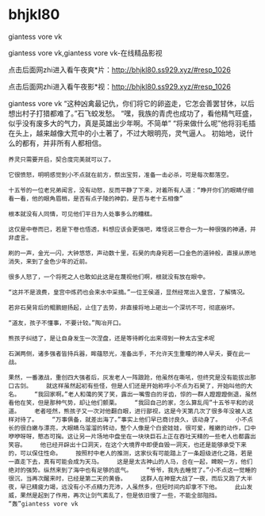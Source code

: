 # bhjkl80
giantess vore vk

giantess vore vk,giantess vore vk-在线精品影视

点击后面网zhi进入看午夜爽*片：http://bhjkl80.ss929.xyz/#resp_1026

点击后面网zhi进入看午夜影*视：http://bhjkl80.ss929.xyz/#resp_1026

giantess vore vk    “这种凶禽最记仇，你们将它的卵盗走，它怎会善罢甘休，以后想出村子打猎都难了。”石飞蛟发愁。    “嘿，我族的青虎也成功了，看他精气旺盛，似乎没有废多大的气力，真是英雄出少年啊。不简单”    “将来做什么呢”他将羽毛插在头上，越来越像大荒中的小土著了，不过大眼明亮，灵气逼人。    初始地，说什么的都有，并非所有人都相信。

    养灵只需要开启，契合度完美就可以了。

    它很愤怒，明明感觉到小不点就在前方，祭出宝剪，准备一击必杀，可是每次都落空。

    十五爷的一位老兄弟闻言，没有动怒，反而平静了下来，对着所有人道：“睁开你们的眼睛仔细看一看，他的眼角眉梢，是否有点子陵的神韵，是否与老十五相像”

    根本就没有人同情，可见他们平日为人处事多么的糟糕。

    这仅是中卷而已，若是下卷也悟透，料想应该会更强吧，难怪说三卷合一为一种很强的神通，并非虚言。

    刷的一声，金光一闪，大钟悠悠，声动数十里，石昊的肉身宛若一口金色的道钟般，直接从原地消失，来到了金色少年的近前。

    很多人怒了，一个将死之人也敢如此这是在蔑视他们啊，根就没有放在眼中。

    “这并不是浪费，皇宫中炼药也会来水中采摘。”一位王侯道，显然经常出入皇宫，了解情况。

    若非石昊背后的鲲鹏翅扬起，止住了去势，非直接将地上砸出一个深坑不可，彻底崩坏。

    “道友，孩子不懂事，不要计较。”陶冶开口。

    熊孩子纠结了，是让自身发生一次涅盘，还是等待孵化出来得到一种太古宝术呢

    石渊两侧，诸多强者皆持兵器，眸蕴怒光，准备出手，不允许天生重瞳的神人早夭，要在此一战。

    果然，一番激战，重创四大强者后，灰发老人一阵踉跄，他虽然在嘶吼，但终究是没有能拔出那口古剑。    就这样虽然起初有些怪，但是人们还是开始称呼小不点为石昊了，开始叫他的大名。    “我回家啊。”老人和蔼的笑了笑，露出一嘴雪白的牙齿，惊的一群人蹬蹬蹬倒退，虽然看他在笑，但是那种气势，却让他们颤栗。    “我回自己的家，怎么算乱闯”十五爷平和的说道。    老者哑然，熊孩子又一次对他翻白眼，进行鄙视，这是今天第几次了很多年没被人这样对待了。    “万事俱备，就差出海了。”事实上他们早已商讨良久，该动身了。    小不点长的很白嫩与漂亮，大眼睛乌溜溜的转动，整个人像是个白瓷娃娃，很可爱，稚嫩的动作，口中咿咿呀呀，憨态可掬。这让另一片场地中盘坐在一块块巨石上正在吞吐天精的一些老人也都露出笑容。    他已经开辟出十口洞天，在这个大境界中即便自毁一洞天，也还是能够承受下来的，可以保住性命。    按照村中老人的推测，这家伙有可能踏上了一条超级进化之路，若是一直走下去，真有可能会成为天马。    这是是太古神山的人马，合在一起，睥睨一方，他们绝对的强势。纵然来到了海中也有足够的底气。    “爷爷，我先去睡觉了。”小不点这一觉睡的很沉，当再次醒来时，已经是第二天的黄昏。    这群人在神窟大战了一夜，而后又跑了大半夜，早已精疲力竭，远没有小不点精力充沛，人虽然多，但短时间内却拿不下他。    此山发威，果然是起到了作用，再次让剑气紊乱了，但是依旧慢了一些，不能全部阻挡。    “轰”giantess vore vk
